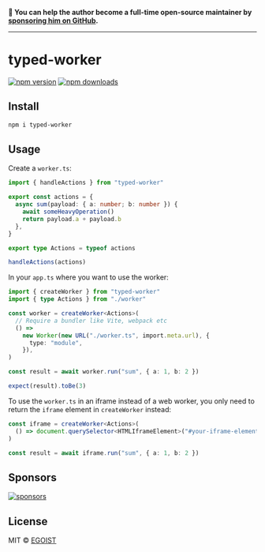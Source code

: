 **💛 You can help the author become a full-time open-source maintainer by [sponsoring him on GitHub](https://github.com/sponsors/egoist).**

---

# typed-worker

[![npm version](https://badgen.net/npm/v/typed-worker)](https://npm.im/typed-worker) [![npm downloads](https://badgen.net/npm/dm/typed-worker)](https://npm.im/typed-worker)

## Install

```bash
npm i typed-worker
```

## Usage

Create a `worker.ts`:

```ts
import { handleActions } from "typed-worker"

export const actions = {
  async sum(payload: { a: number; b: number }) {
    await someHeavyOperation()
    return payload.a + payload.b
  },
}

export type Actions = typeof actions

handleActions(actions)
```

In your `app.ts` where you want to use the worker:

```ts
import { createWorker } from "typed-worker"
import { type Actions } from "./worker"

const worker = createWorker<Actions>(
  // Require a bundler like Vite, webpack etc
  () =>
    new Worker(new URL("./worker.ts", import.meta.url), {
      type: "module",
    }),
)

const result = await worker.run("sum", { a: 1, b: 2 })

expect(result).toBe(3)
```

To use the `worker.ts` in an iframe instead of a web worker, you only need to return the `iframe` element in `createWorker` instead:

```ts
const iframe = createWorker<Actions>(
  () => document.querySelector<HTMLIframeElement>("#your-iframe-element")!,
)

const result = await iframe.run("sum", { a: 1, b: 2 })
```

## Sponsors

[![sponsors](https://sponsors-images.egoist.dev/sponsors.svg)](https://github.com/sponsors/egoist)

## License

MIT &copy; [EGOIST](https://github.com/sponsors/egoist)
